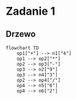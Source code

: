 # Zadanie 1

## Drzewo

```mermaid
flowchart TD
    op1["+"] --> n1["4"]
    op1 --> op2["*"]
    op2 --> op3["-"]
    op3 --> n2["9"]
    op3 --> n4["3"]
    op2 --> op4["/"]
    op4 --> n5["6"]
    op4 --> n6["2"]
```
